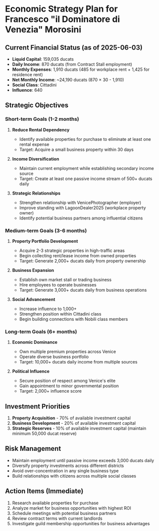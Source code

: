 # Economic Strategy Plan for Francesco "il Dominatore di Venezia" Morosini

## Current Financial Status (as of 2025-06-03)
- **Liquid Capital**: 159,035 ducats
- **Daily Income**: 870 ducats (from Contract Stall employment)
- **Monthly Expenses**: 1,910 ducats (485 for workplace rent + 1,425 for residence rent)
- **Net Monthly Income**: ~24,190 ducats (870 × 30 - 1,910)
- **Social Class**: Cittadini
- **Influence**: 640

## Strategic Objectives

### Short-term Goals (1-2 months)
1. **Reduce Rental Dependency**
   - Identify available properties for purchase to eliminate at least one rental expense
   - Target: Acquire a small business property within 30 days

2. **Income Diversification**
   - Maintain current employment while establishing secondary income source
   - Target: Create at least one passive income stream of 500+ ducats daily

3. **Strategic Relationships**
   - Strengthen relationship with VenicePhotographer (employer)
   - Improve standing with LagoonDealer2025 (workplace property owner)
   - Identify potential business partners among influential citizens

### Medium-term Goals (3-6 months)
1. **Property Portfolio Development**
   - Acquire 2-3 strategic properties in high-traffic areas
   - Begin collecting rent/lease income from owned properties
   - Target: Generate 2,000+ ducats daily from property ownership

2. **Business Expansion**
   - Establish own market stall or trading business
   - Hire employees to operate businesses
   - Target: Generate 3,000+ ducats daily from business operations

3. **Social Advancement**
   - Increase influence to 1,000+
   - Strengthen position within Cittadini class
   - Begin building connections with Nobili class members

### Long-term Goals (6+ months)
1. **Economic Dominance**
   - Own multiple premium properties across Venice
   - Operate diverse business portfolio
   - Target: 10,000+ ducats daily income from multiple sources

2. **Political Influence**
   - Secure position of respect among Venice's elite
   - Gain appointment to minor governmental position
   - Target: 2,000+ influence score

## Investment Priorities
1. **Property Acquisition** - 70% of available investment capital
2. **Business Development** - 20% of available investment capital
3. **Strategic Reserves** - 10% of available investment capital (maintain minimum 50,000 ducat reserve)

## Risk Management
- Maintain employment until passive income exceeds 3,000 ducats daily
- Diversify property investments across different districts
- Avoid over-concentration in any single business type
- Build relationships with citizens across multiple social classes

## Action Items (Immediate)
1. Research available properties for purchase
2. Analyze market for business opportunities with highest ROI
3. Schedule meetings with potential business partners
4. Review contract terms with current landlords
5. Investigate guild membership opportunities for business advantages
